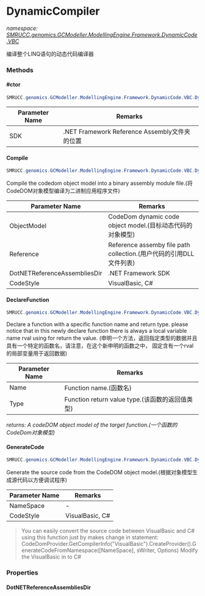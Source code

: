 ﻿# DynamicCompiler
_namespace: [SMRUCC.genomics.GCModeller.ModellingEngine.Framework.DynamicCode.VBC](./index.md)_

编译整个LINQ语句的动态代码编译器



### Methods

#### #ctor
```csharp
SMRUCC.genomics.GCModeller.ModellingEngine.Framework.DynamicCode.VBC.DynamicCompiler.#ctor(SMRUCC.genomics.GCModeller.ModellingEngine.EngineSystem.ObjectModels.SubSystem.CellSystem,System.String)
```


|Parameter Name|Remarks|
|--------------|-------|
|SDK|.NET Framework Reference Assembly文件夹的位置|


#### Compile
```csharp
SMRUCC.genomics.GCModeller.ModellingEngine.Framework.DynamicCode.VBC.DynamicCompiler.Compile(System.CodeDom.CodeCompileUnit,System.String[],System.String,System.String,Microsoft.VisualBasic.Logging.LogFile)
```
Compile the codedom object model into a binary assembly module file.(将CodeDOM对象模型编译为二进制应用程序文件)

|Parameter Name|Remarks|
|--------------|-------|
|ObjectModel|CodeDom dynamic code object model.(目标动态代码的对象模型)|
|Reference|Reference assemby file path collection.(用户代码的引用DLL文件列表)|
|DotNETReferenceAssembliesDir|.NET Framework SDK|
|CodeStyle|VisualBasic, C#|


#### DeclareFunction
```csharp
SMRUCC.genomics.GCModeller.ModellingEngine.Framework.DynamicCode.VBC.DynamicCompiler.DeclareFunction(System.String,System.String,System.CodeDom.CodeStatementCollection)
```
Declare a function with a specific function name and return type. please notice that in this newly 
 declare function there is always a local variable name rval using for return the value.
 (申明一个方法，返回指定类型的数据并且具有一个特定的函数名，请注意，在这个新申明的函数之中，
 固定含有一个rval的局部变量用于返回数据)

|Parameter Name|Remarks|
|--------------|-------|
|Name|Function name.(函数名)|
|Type|Function return value type.(该函数的返回值类型)|


_returns: A codeDOM object model of the target function.(一个函数的CodeDom对象模型)_

#### GenerateCode
```csharp
SMRUCC.genomics.GCModeller.ModellingEngine.Framework.DynamicCode.VBC.DynamicCompiler.GenerateCode(System.CodeDom.CodeNamespace,System.String)
```
Generate the source code from the CodeDOM object model.(根据对象模型生成源代码以方便调试程序)

|Parameter Name|Remarks|
|--------------|-------|
|NameSpace|-|
|CodeStyle|VisualBasic, C#|

> 
>  You can easily convert the source code between VisualBasic and C# using this function just by makes change in statement: 
>  CodeDomProvider.GetCompilerInfo("VisualBasic").CreateProvider().GenerateCodeFromNamespace([NameSpace], sWriter, Options)
>  Modify the VisualBasic in to C#
>  


### Properties

#### DotNETReferenceAssembliesDir


